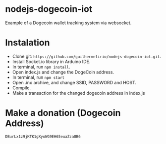# nodejs-dogecoin-iot
Example of a Dogecoin wallet tracking system via websocket.

# Instalation
- Clone git: `https://github.com/guilhermelirio/nodejs-dogecoin-iot.git`.
- Install Socket.io library in Arduino IDE.
- In terminal, run `npm install`.
- Open index.js and change the DogeCoin address.
- In terminal, run `npm start`
- Open .ino archive, and change SSID, PASSWORD and HOST.
- Compile.
- Make a transaction for the changed dogecoin address in index.js

# Make a donation (Dogecoin Address)
`DBurLx1z9jKTK1gXyoWG9EH65euaZza8B6`
